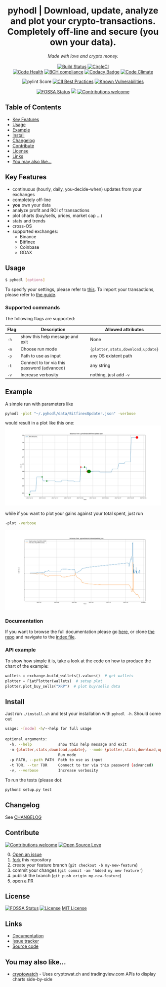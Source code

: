 <div align="center">
<h1>pyhodl | Download, update, analyze and plot your crypto-transactions. Completely off-line and secure (you own your data).</h1>
<em>Made with love and crypto money.</em></br></br>
</div>

<div align="center">
<a href="https://travis-ci.org/sirfoga/pyhodl"><img alt="Build Status" src="https://travis-ci.org/sirfoga/pyhodl.svg?branch=master"></a> <a href="https://circleci.com/gh/sirfoga/pyhodl"><img alt="CircleCI" src="https://circleci.com/gh/sirfoga/pyhodl.png"></a>
</div>

<div align="center">
<a href="https://landscape.io/github/sirfoga/pyhodl/master"><img alt="Code Health" src="https://landscape.io/github/sirfoga/pyhodl/master/landscape.svg?style=flat"></a> <a href="https://bettercodehub.com/"><img alt="BCH compliance" src="https://bettercodehub.com/edge/badge/sirfoga/pyhodl?branch=master"></a> <a href="https://www.codacy.com/app/sirfoga/pyhodl?utm_source=github.com&amp;amp;utm_medium=referral&amp;amp;utm_content=sirfoga/pyhodl&amp;amp;utm_campaign=Badge_Grade"><img alt="Codacy Badge" src="https://api.codacy.com/project/badge/Grade/1eff18395a134c9aa2d829fcb1f124bf"></a> <a href="https://codeclimate.com/github/sirfoga/pyhodl"><img alt="Code Climate" src="https://lima.codeclimate.com/github/sirfoga/pyhodl/badges/gpa.svg"></a>

<img alt="pylint Score" src="https://mperlet.de/pybadge/badges/9.88.svg"> <a href="https://bestpractices.coreinfrastructure.org/projects/1544"><img alt="CII Best Practices" src="https://bestpractices.coreinfrastructure.org/projects/1544/badge"></a> <a href="https://snyk.io/test/github/sirfoga/pyhodl"><img alt="Known Vulnerabilities" src="https://snyk.io/test/github/sirfoga/pyhodl/badge.svg"></a>

<a href="https://app.fossa.io/projects/git%2Bhttps%3A%2F%2Fgithub.com%2Fsirfoga%2Fpyhodl?ref=badge_shield"><img alt="FOSSA Status" src="https://app.fossa.io/api/projects/git%2Bhttps%3A%2F%2Fgithub.com%2Fsirfoga%2Fpyhodl.svg?type=shield"></a> <a href="http://unlicense.org/"><img src="https://img.shields.io/badge/license-Unlicense-blue.svg"></a> <a href="https://github.com/sirfoga/pyhodl/issues"><img alt="Contributions welcome" src="https://img.shields.io/badge/contributions-welcome-brightgreen.svg?style=flat"></a>
</div>


## Table of Contents

- [Key Features](#key-features)
- [Usage](#usage)
- [Example](#example)
- [Install](#install)
- [Changelog](#changelog)
- [Contribute](#contribute)
- [License](#license)
- [Links](#links)
- [You may also like...](#you-may-also-like)

## Key Features

* continuous (hourly, daily, you-decide-when) updates from your exchanges
* completely off-line
* **you** own your data
* analyze profit and ROI of transactions
* plot charts (buy/sells, prices, market cap ...)
* stats and trends
* cross-OS
* supported exchanges:
    - Binance
    - Bitfinex
    - Coinbase
    - GDAX
    
## Usage

```bash
$ pyhodl [options]
```
To specify your settings, please refer to [this](WRITE_CONFIGS.md).
To import your transactions, please refer to [the guide](IMPORT_DATA.md).

### Supported commands

The following flags are supported:

| Flag | Description | Allowed attributes |
| --- | --- | --- |
| `-h` | show this help message and exit | None |
| `-m` | Choose run mode | `{plotter,stats,download,update}` |
| `-p` | Path to use as input | any OS existent path |
| `-t` | Connect to tor via this password (advanced) | any string |
| `-v` | Increase verbosity | nothing, just add `-v` |


## Example
A simple run with parameters like
```bash
pyhodl -plot "~/.pyhodl/data/BitfinexUpdater.json" -verbose
```
would result in a plot like this one:
![Example bitfinex](extra/buy_sells.jpg)

while if you want to plot your gains against your total spent, just run
```bash
-plot -verbose
```
![Example bitfinex](extra/crypto_fiat_balance.jpg)


### Documentation
If you want to browse the full documentation please go [here](https://sirfoga.github.io/pyhodl/), or clone [the repo](https://github.com/sirfoga/pyhodl) and navigate to the [index file](docs/index.html).


### API example
To show how simple it is, take a look at the code on how to produce the chart of the example:

```python
wallets = exchange.build_wallets().values()  # get wallets
plotter = FiatPlotter(wallets)  # setup plot
plotter.plot_buy_sells("XRP")  # plot buy/sells data
```


## Install
Just run `./install.sh` and test your installation with `pyhodl -h`. Should come out
```bash
usage: -[mode] -h/--help for full usage

optional arguments:
  -h, --help            show this help message and exit
  -m {plotter,stats,download,update}, --mode {plotter,stats,download,update}
                        Run mode
  -p PATH, --path PATH  Path to use as input
  -t TOR, --tor TOR     Connect to tor via this password (advanced)
  -v, --verbose         Increase verbosity
```
To run the tests (please do):
```bash
python3 setup.py test
```

## Changelog
See [CHANGELOG](https://github.com/sirfoga/pyhodl/blob/master/CHANGELOG.md)

## Contribute

[![Contributions welcome](https://img.shields.io/badge/contributions-welcome-brightgreen.svg?style=flat)](https://github.com/sirfoga/pyhodl/issues) [![Open Source Love](https://badges.frapsoft.com/os/v1/open-source.svg?v=103)](http://unlicense.org/)

0. [Open an issue](https://github.com/sirfoga/pyhodl/issues/new)
0. [fork](https://github.com/sirfoga/pyhodl/fork) this repository
0. create your feature branch (`git checkout -b my-new-feature`)
0. commit your changes (`git commit -am 'Added my new feature'`)
0. publish the branch (`git push origin my-new-feature`)
0. [open a PR](https://github.com/sirfoga/pyhodl/compare)


## License

[![FOSSA Status](https://app.fossa.io/api/projects/git%2Bhttps%3A%2F%2Fgithub.com%2Fsirfoga%2Fpyhodl.svg?type=shield)](https://app.fossa.io/projects/git%2Bhttps%3A%2F%2Fgithub.com%2Fsirfoga%2Fpyhodl?ref=badge_shield) [![License](https://img.shields.io/badge/license-Unlicense-blue.svg)](http://unlicense.org/)
[MIT License](https://opensource.org/licenses/MIT)


## Links

* [Documentation](https://sirfoga.github.io/pyhodl)
* [Issue tracker](https://github.com/sirfoga/pyhodl/issues)
* [Source code](https://github.com/sirfoga/pyhodl)

## You may also like...

- [cryptowatch](https://sirfoga.github.io/cryptowatch/) - Uses cryptowat.ch and tradingview.com APIs to display charts side-by-side

